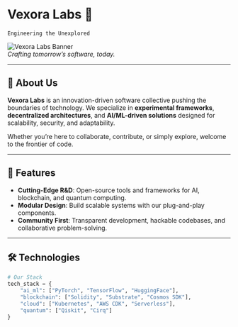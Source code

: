 # Vexora Labs 🚀  
`Engineering the Unexplored`  

![Vexora Labs Banner](https://via.placeholder.com/1920x400.png?text=Vexora+Labs+-+Code+Beyond+Boundaries)  
*Crafting tomorrow’s software, today.*

---

## 🧪 About Us  
**Vexora Labs** is an innovation-driven software collective pushing the boundaries of technology. We specialize in **experimental frameworks**, **decentralized architectures**, and **AI/ML-driven solutions** designed for scalability, security, and adaptability.  

Whether you’re here to collaborate, contribute, or simply explore, welcome to the frontier of code.  

---

## 🌟 Features  
- **Cutting-Edge R&D**: Open-source tools and frameworks for AI, blockchain, and quantum computing.  
- **Modular Design**: Build scalable systems with our plug-and-play components.  
- **Community First**: Transparent development, hackable codebases, and collaborative problem-solving.  

---

## 🛠️ Technologies  
```python  
# Our Stack  
tech_stack = {  
    "ai_ml": ["PyTorch", "TensorFlow", "HuggingFace"],  
    "blockchain": ["Solidity", "Substrate", "Cosmos SDK"],  
    "cloud": ["Kubernetes", "AWS CDK", "Serverless"],  
    "quantum": ["Qiskit", "Cirq"]  
}  
